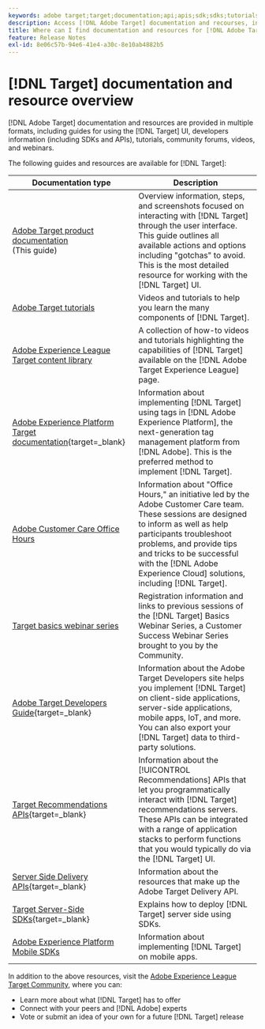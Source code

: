 ```yaml
---
keywords: adobe target;target;documentation;api;apis;sdk;sdks;tutorials;doc;documentation
description: Access [!DNL Adobe Target] documentation and recourses, including online help, tutorials, videos, and developer documentation (SDKs, APIs, and JavaScript libraries).
title: Where can I find documentation and resources for [!DNL Adobe Target]?
feature: Release Notes
exl-id: 8e06c57b-94e6-41e4-a30c-8e10ab4882b5
---
```

# [!DNL Target] documentation and resource overview

[!DNL Adobe Target] documentation and resources are provided in multiple formats, including guides for using the [!DNL Target] UI, developers information (including SDKs and APIs), tutorials, community forums, videos, and webinars.

The following guides and resources are available for [!DNL Target]:

|Documentation type|Description|
| --- | --- |
|[Adobe Target product documentation](/help/main/target-home.md)<br>(This guide)|Overview information, steps, and screenshots focused on interacting with [!DNL Target] through the user interface. This guide outlines all available actions and options including "gotchas" to avoid. This is the most detailed resource for working with the [!DNL Target] UI.|
|[Adobe Target tutorials](https://experienceleague.adobe.com/docs/target-learn/tutorials/overview.html)|Videos and tutorials to help you learn the many components of [!DNL Target].|
|[Adobe Experience League Target content library](https://guided.adobe.com/#recommended/solutions/target)|A collection of how-to videos and tutorials highlighting the capabilities of [!DNL Target] available on the [!DNL Adobe Target Experience League] page.|
|[Adobe Experience Platform Target documentation](https://experienceleague.corp.adobe.com/docs/target-dev/developer/client-side/at-js-implementation/deploy-at-js/implement-target-using-adobe-launch.html){target=_blank}|Information about implementing [!DNL Target] using tags in [!DNL Adobe Experience Platform], the next-generation tag management platform from [!DNL Adobe]. This is the preferred method to implement [!DNL Target].|
|[Adobe Customer Care Office Hours](/help/main/cmp-resources-and-contact-information.md#concept_58EA30379D3B48C4848BA2A8C464A5B7)|Information about "Office Hours," an initiative led by the Adobe Customer Care team. These sessions are designed to inform as well as help participants troubleshoot problems, and provide tips and tricks to be successful with the [!DNL Adobe Experience Cloud] solutions, including [!DNL Target].|
|[Target basics webinar series](https://landing.adobe.com/acs/2018/na/adobe-target/registration.html)|Registration information and links to previous sessions of the [!DNL Target] Basics Webinar Series, a Customer Success Webinar Series brought to you by the Community.|
|[Adobe Target Developers Guide](https://experienceleague.corp.adobe.com/docs/target-dev/developer/overview.html){target=_blank}|Information about the Adobe Target Developers site helps you implement [!DNL Target] on client-side applications, server-side applications, mobile apps, IoT, and more. You can also export your [!DNL Target] data to third-party solutions.|
|[Target Recommendations APIs](https://experienceleague.adobe.com/docs/target-dev/developer/api/recommendations-api/overview.html){target=_blank}|Information about the [!UICONTROL Recommendations] APIs that let you programmatically interact with [!DNL Target] recommendations servers. These APIs can be integrated with a range of application stacks to perform functions that you would typically do via the [!DNL Target] UI.|
|[Server Side Delivery APIs](https://experienceleague.corp.adobe.com/docs/target-dev/developer/server-side/server-side-overview.html){target=_blank}|Information about the resources that make up the Adobe Target Delivery API.|
|[Target Server-Side SDKs](https://experienceleague.adobe.com/docs/target-dev/developer/server-side/getting-started.html){target=_blank}|Explains how to deploy [!DNL Target] server side using SDKs.|
|[Adobe Experience Platform Mobile SDKs](https://aep-sdks.gitbook.io/docs/using-mobile-extensions/adobe-target)|Information about implementing [!DNL Target] on mobile apps.|

In addition to the above resources, visit the [Adobe Experience League Target Community](https://experienceleaguecommunities.adobe.com/t5/adobe-target/ct-p/adobe-target-community), where you can:

* Learn more about what [!DNL Target] has to offer 
* Connect with your peers and [!DNL Adobe] experts 
* Vote or submit an idea of your own for a future [!DNL Target] release